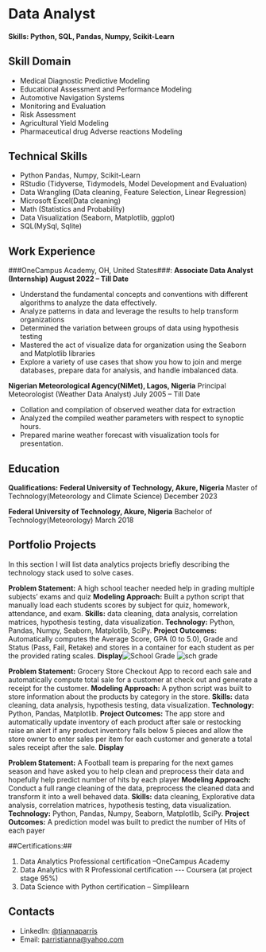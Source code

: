 # Data Analyst

#### Skills: Python, SQL, Pandas, Numpy, Scikit-Learn

## Skill Domain
- Medical Diagnostic Predictive Modeling
- Educational Assessment and Performance Modeling
- Automotive Navigation Systems
- Monitoring and Evaluation
- Risk Assessment
- Agricultural Yield Modeling
- Pharmaceutical drug Adverse reactions Modeling

## Technical Skills
- Python Pandas, Numpy, Scikit-Learn
- RStudio (Tidyverse, Tidymodels, Model Development and Evaluation) 
- Data Wrangling (Data cleaning, Feature Selection, Linear Regression)
- Microsoft Excel(Data cleaning)
- Math (Statistics and Probability)
- Data Visualization (Seaborn, Matplotlib, ggplot)
- SQL(MySql, Sqlite)

## Work Experience

###OneCampus Academy, OH, United States###:
**Associate Data Analyst (Internship)**
**August 2022 – Till Date**
- Understand the fundamental concepts and conventions with different algorithms to analyze the data effectively.
- Analyze patterns in data and leverage the results to help transform organizations
- Determined the variation between groups of data using hypothesis testing
- Mastered the act of visualize data for organization using the Seaborn and Matplotlib libraries
- Explore a variety of use cases that show you how to join and merge databases, prepare data for analysis, and handle imbalanced data.

**Nigerian Meteorological Agency(NiMet), Lagos, Nigeria**
Principal Meteorologist (Weather Data Analyst)
July 2005 – Till Date
-	Collation and compilation of observed weather data for extraction
-	Analyzed the compiled weather parameters with respect to synoptic hours.
-	Prepared marine weather forecast with visualization tools for presentation.

## Education 
**Qualifications:**
**Federal University of Technology, Akure, Nigeria**
Master of Technology(Meteorology and Climate Science)
December 2023

**Federal University of Technology, Akure, Nigeria**
Bachelor of Technology(Meteorology)
March 2018


## Portfolio Projects
In this section I will list data analytics projects briefly describing the technology stack used to solve cases.

**Problem Statement:** A high school teacher needed help in grading multiple subjects’ exams and quiz 
**Modeling Approach:** Built a python script that manually load each students scores by subject for quiz, homework, attendance, and exam.
**Skills:** data cleaning, data analysis, correlation matrices, hypothesis testing, data visualization.
**Technology:** Python, Pandas, Numpy, Seaborn, Matplotlib, SciPy.
**Project Outcomes:** Automatically computes the Average Score, GPA (0 to 5.0), Grade and Status (Pass, Fail, Retake) and stores in a container for each student as per the provided rating scales.
**Display**![School Grade](https://github.com/Blab2023/DataAnalyst/assets/122015022/3e659e00-3838-4692-9c13-a0a43294a8c7)
           ![sch grade](https://github.com/Blab2023/DataAnalyst/assets/122015022/127e351e-9525-4853-a1f2-233e3e6f9172)

**Problem Statement:** Grocery Store Checkout App to record each sale and automatically compute total sale for a customer at check out and generate a receipt for the customer.
**Modeling Approach:** A python script was built to store information about the products by category in the store.
**Skills:** data cleaning, data analysis, hypothesis testing, data visualization.
**Technology:** Python, Pandas, Matplotlib.
**Project Outcomes:** The app store and automatically update inventory of each product after sale or restocking raise an alert if any product inventory falls below 5 pieces and allow the store owner to enter sales per item for each customer and generate a total sales receipt after the sale.
**Display**


**Problem Statement:** A Football team is preparing for the next games season and have asked you to help clean and preprocess their data and hopefully help predict number of hits by each player
**Modeling Approach:** Conduct a full range cleaning of the data, preprocess the cleaned data and transform it into a well behaved data.
**Skills:** data cleaning, Explorative data analysis, correlation matrices, hypothesis testing, data visualization.
**Technology:** Python, Pandas, Numpy, Seaborn, Matplotlib, SciPy.
**Project Outcomes:** A prediction model was built to predict the number of Hits of each payer

##Certifications:##
1.	Data Analytics Professional certification –OneCampus Academy
2.	Data Analytics with R Professional certification --- Coursera (at project stage 95%)
3.	Data Science with Python certification – Simplilearn

## Contacts
- LinkedIn: [@tiannaparris](https://www.linkedin.com/in/tianna-parris-9b6823176/)
- Email: parristianna@yahoo.com

